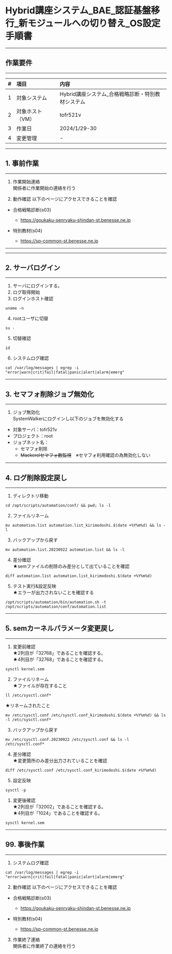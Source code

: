 # Hybrid講座システム_BAE_認証基盤移行_新モジュールへの切り替え_OS設定手順書
-----------------------------------------------------------------------------------
## 作業要件
-----------------------------------------------------------------------------------
|#|項目|内容|
|:--|:--|:--|
|1|対象システム|Hybrid講座システム_合格戦略診断・特別教材システム|
|2|対象ホスト（VM）|tofr521v|
|3|作業日|2024/1/29-30|
|4|変更管理|-|

-----------------------------------------------------------------------------------
## 1. 事前作業
-----------------------------------------------------------------------------------
1. 作業開始連絡  
関係者に作業開始の連絡を行う

2. 動作確認
以下のページにアクセスできることを確認
- 合格戦略診断(s03)
  - https://goukaku-senryaku-shindan-st.benesse.ne.jp

- 特別教材(s04) 
  - https://sp-common-st.benesse.ne.jp

-------------------------------------------------------------------------
-----------------------------------------------------------------------------------
## 2. サーバログイン
-----------------------------------------------------------------------------------
1. サーバにログインする。
2. ログ取得開始
3. ログインホスト確認
```
uname -n
```

4. rootユーザに切替 
```
su -
```

5. 切替確認
```
id
```

6. システムログ確認
```
cat /var/log/messages | egrep -i "error|warn|crit|fail|fatal|panic|alert|alarm|emerg"
```

-----------------------------------------------------------------------------------
## 3. セマフォ削除ジョブ無効化
-----------------------------------------------------------------------------------
1. ジョブ無効化  
SystemWalkerにログインし以下のジョブを無効化する
- 対象サーバ：tofr521v
- プロジェクト：root
- ジョブネット名：
  - セマフォ削除
  - ~~Mackerelセマフォ数監視~~　※セマフォ利用確認の為無効化しない

-----------------------------------------------------------------------------------
## 4. ログ削除設定戻し
-----------------------------------------------------------------------------------
1. ディレクトリ移動
```
cd /opt/scripts/automation/conf/ && pwd; ls -l
```

2. ファイルリネーム
```
mv automation.list automation.list_kirimodoshi.$(date +%Y%m%d) && ls -l
```

3. バックアップから戻す
```
mv automation.list.20230922 automation.list && ls -l
```

4. 差分確認  
★semファイルの削除のみ差分として出ていることを確認
```
diff automation.list automation.list_kirimodoshi.$(date +%Y%m%d)
```

5. テスト実行&設定反映  
★エラーが出力されないことを確認する
```
/opt/scripts/automation/bin/automation.sh -t /opt/scripts/automation/conf/automation.list
```

-----------------------------------------------------------------------------------
## 5. semカーネルパラメータ変更戻し
-----------------------------------------------------------------------------------
1. 変更前確認  
★2列目が「32768」であることを確認する。  
★4列目が「32768」であることを確認する。
```
sysctl kernel.sem
```

2. ファイルリネーム  
★ファイルが存在すること
```
ll /etc/sysctl.conf*
```  
★リネームされたこと
```
mv /etc/sysctl.conf /etc/sysctl.conf_kirimodoshi.$(date +%Y%m%d) && ls -l /etc/sysctl.conf*
```

3. バックアップから戻す
```
mv /etc/sysctl.conf.20230922 /etc/sysctl.conf && ls -l /etc/sysctl.conf*
```

4. 差分確認  
★変更箇所のみ差分出力されていることを確認
```
diff /etc/sysctl.conf /etc/sysctl.conf_kirimodoshi.$(date +%Y%m%d)
```

5. 設定反映
```
sysctl -p
```

1. 変更後確認  
★2列目が「32002」であることを確認する。  
★4列目が「1024」であることを確認する。
```
sysctl kernel.sem
```

-----------------------------------------------------------------------------------
## 99. 事後作業
-----------------------------------------------------------------------------------
1. システムログ確認
```
cat /var/log/messages | egrep -i "error|warn|crit|fail|fatal|panic|alert|alarm|emerg"
```

2. 動作確認
以下のページにアクセスできることを確認
- 合格戦略診断(s03)
  - https://goukaku-senryaku-shindan-st.benesse.ne.jp

- 特別教材(s04) 
  - https://sp-common-st.benesse.ne.jp

3. 作業終了連絡  
関係者に作業終了の連絡を行う